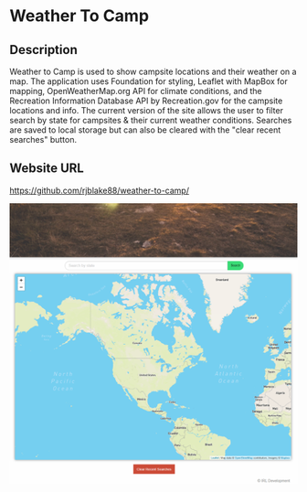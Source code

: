 # Weather To Camp


## Description
Weather to Camp is used to show campsite locations and their weather on a map. The application uses Foundation for styling, Leaflet with MapBox for mapping, OpenWeatherMap.org API for climate conditions, and the Recreation Information Database API by Recreation.gov for the campsite locations and info. The current version of the site allows the user to filter search by state for campsites & their current weather conditions. Searches are saved to local storage but can also be cleared with the "clear recent searches" button.


## Website URL
https://github.com/rjblake88/weather-to-camp/


![](assets/images/weathertocamp.PNG)